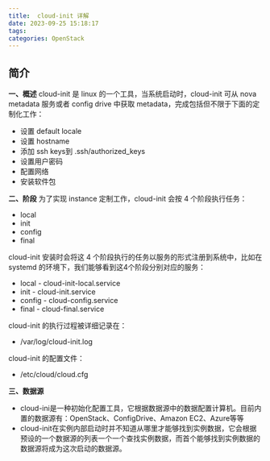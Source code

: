 ```yaml
---
title:  cloud-init 详解
date: 2023-09-25 15:18:17
tags:
categories: OpenStack
---
```

## 简介
**一、概述**
cloud-init 是 linux 的一个工具，当系统启动时，cloud-init 可从 nova metadata 服务或者 config drive 中获取 metadata，完成包括但不限于下面的定制化工作：

- 设置 default locale
- 设置 hostname
- 添加 ssh keys到 .ssh/authorized_keys
- 设置用户密码
- 配置网络
- 安装软件包

**二、阶段**
为了实现 instance 定制工作，cloud-init 会按 4 个阶段执行任务：
- local
- init
- config
- final

cloud-init 安装时会将这 4 个阶段执行的任务以服务的形式注册到系统中，比如在 systemd 的环境下，我们能够看到这4个阶段分别对应的服务：
- local - cloud-init-local.service
- init - cloud-init.service
- config - cloud-config.service
- final - cloud-final.service

cloud-init 的执行过程被详细记录在：
- /var/log/cloud-init.log 

cloud-init 的配置文件：
- /etc/cloud/cloud.cfg

**三、数据源**
- cloud-ini是一种初始化配置工具，它根据数据源中的数据配置计算机。目前内置的数据源有：OpenStack、ConfigDrive、Amazon EC2、Azure等等
- cloud-init在实例内部启动时并不知道从哪里才能够找到实例数据，它会根据预设的一个数据源的列表一个一个查找实例数据，而首个能够找到实例数据的数据源将成为这次启动的数据源。
